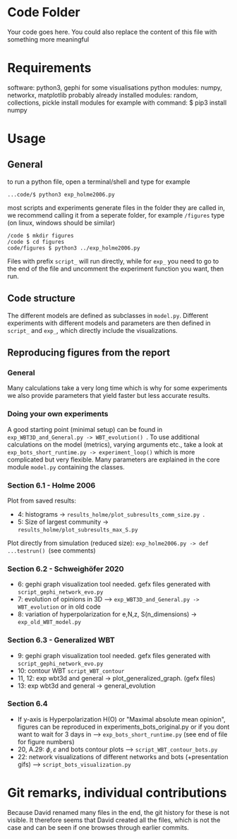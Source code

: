# Code Folder 

Your code goes here. You could also replace the content of this file with something more meaningful


# Requirements
software: python3, gephi for some visualisations
python modules: numpy, networkx, matplotlib
probably already installed modules: random, collections, pickle
install modules for example with command: $ pip3 install numpy


# Usage
## General
to run a python file, open a terminal/shell and type for example

`...code/$ python3 exp_holme2006.py`

most scripts and experiments generate files in the folder they are called in, we recommend calling it from a seperate folder, for example `/figures` type (on linux, windows should be similar)

```
/code $ mkdir figures
/code $ cd figures
code/figures $ python3 ../exp_holme2006.py 
```

Files with prefix `script_` will run directly, while for `exp_` you need to go to the end of the file and uncomment the experiment function you want, then run.

## Code structure
The different models are defined as subclasses in `model.py`. Different experiments with different models and parameters are then defined in `script_` and `exp_`, which directly include the visualizations. 


## Reproducing figures from the report
### General
Many calculations take a very long time which is why for some experiments we also provide parameters that yield faster but less accurate results.
### Doing your own experiments
A good starting point (minimal setup) can be found in `exp_WBT3D_and_General.py -> WBT_evolution() `. To use additional calculations on the model (metrics), varying arguments etc., take a look at `exp_bots_short_runtime.py -> experiment_loop()` which is more complicated but very flexible. Many parameters are explained in the core module `model.py` containing the classes.

### Section 6.1 - Holme 2006

Plot from saved results: 
* 4: histograms -> `results_holme/plot_subresults_comm_size.py `.
* 5: Size of largest community ->  `results_holme/plot_subresults_max_S.py`

Plot directly from simulation (reduced size): `exp_holme2006.py -> def ...testrun() `(see comments)

### Section 6.2 - Schweighöfer 2020
* 6: gephi graph visualization tool needed. gefx files generated with `script_gephi_network_evo.py`
* 7: evolution of opinions in 3D --> `exp_WBT3D_and_General.py -> WBT_evolution` or in old code
* 8: variation of hyperpolarization for e,N,z, S(n_dimensions) -> `exp_old_WBT_model.py`


### Section 6.3 - Generalized WBT
* 9: gephi graph visualization tool needed. gefx files generated with `script_gephi_network_evo.py`
* 10: contour WBT `script_WBT_contour`
* 11, 12: exp wbt3d and general ->  plot_generalized_graph. (gefx files)
* 13: exp wbt3d and general -> general_evolution
 

### Section 6.4
* If y-axis is Hyperpolarization H(O) or "Maximal absolute mean opinion", figures can be reproduced in experiments_bots_original.py or if you dont want to wait for 3 days in --> `exp_bots_short_runtime.py` (see end of file for figure numbers)
* 20, A.29: $\phi,\varepsilon$ and bots contour plots --> `script_WBT_contour_bots.py`
* 22: network visualizations of different networks and bots (+presentation gifs) --> `script_bots_visualization.py`


# Git remarks, individual contributions
Because David renamed many files in the end, the git history for these is not visible. It therefore seems that David created all the files, which is not the case and can be seen if one browses through earlier commits.
